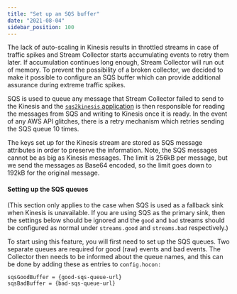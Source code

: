 ```yaml
---
title: "Set up an SQS buffer"
date: "2021-08-04"
sidebar_position: 100
---
```


The lack of auto-scaling in Kinesis results in throttled streams in case of traffic spikes and Stream Collector starts accumulating events to retry them later. If accumulation continues long enough, Stream Collector will run out of memory. To prevent the possibility of a broken collector, we decided to make it possible to configure an SQS buffer which can provide additional assurance during extreme traffic spikes.

SQS is used to queue any message that Stream Collector failed to send to the Kinesis and the [`sqs2kinesis` application](/docs/pipeline-components-and-applications/sqs2kinesis/) is then responsible for reading the messages from SQS and writing to Kinesis once it is ready. In the event of any AWS API glitches, there is a retry mechanism which retries sending the SQS queue 10 times.

The keys set up for the Kinesis stream are stored as SQS message attributes in order to preserve the information. Note, the SQS messages cannot be as big as Kinesis messages. The limit is 256kB per message, but we send the messages as Base64 encoded, so the limit goes down to 192kB for the original message.

#### Setting up the SQS queues

(This section only applies to the case when SQS is used as a fallback sink when Kinesis is unavailable. If you are using SQS as the primary sink, then the settings below should be ignored and the `good` and `bad` streams should be configured as normal under `streams.good` and `streams.bad` respectively.)

To start using this feature, you will first need to set up the SQS queues. Two separate queues are required for good (raw) events and bad events. The Collector then needs to be informed about the queue names, and this can be done by adding these as entries to `config.hocon:`

```
sqsGoodBuffer = {good-sqs-queue-url}
sqsBadBuffer = {bad-sqs-queue-url}
```
